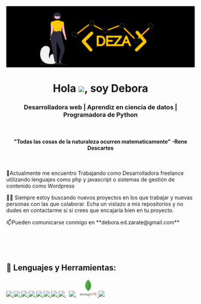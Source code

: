 <img align="center" src="https://github.com/deza395/deza395/blob/main/banner.png?raw=true"/>


<h1 align="center">Hola <img src="https://raw.githubusercontent.com/MartinHeinz/MartinHeinz/master/wave.gif" width="30px">, soy Debora</h1>
<h3 align="center" font-style: "italic">Desarrolladora web | Aprendiz en ciencia de datos | Programadora de Python</h3>
<br>

<h4  align="center">"Todas las cosas de la naturaleza ocurren matematicamente" <span>  -Rene Descartes</span></h4>
<br>

 <p >🔭Actualmente me encuentro Trabajando como Desarrolladora freelance utilizando lenguajes como php y javascript o sistemas de gestión de contenido como Wordpress</p>
 <p>👨‍💻 Siempre estoy buscando nuevos proyectos en los que trabajar y nuevas personas con las que colaborar. Echa un vistazo a mis repositorios y no dudes en contactarme si  si crees que encajaría bien en tu proyecto.</p>
📫Pueden comunicarse conmigo en **debora.ed.zarate@gmail.com**



<br><br><br>
## 🚀 Lenguajes y Herramientas:
<p align="left"> 
    <a href="https://www.java.com" target="_blank"> <img src="https://img.icons8.com/offices/48/000000/php-logo.png"/> </a> 
    <a href="https://reactjs.org/" target="_blank"> <img src="https://img.icons8.com/color/48/000000/react-native.png"/> </a>
    <a href="https://developer.mozilla.org/en-US/docs/Web/JavaScript" target="_blank"> <img src="https://img.icons8.com/color/48/000000/javascript.png"/> </a> 
    <a href="https://www.w3.org/html/" target="_blank"> <img src="https://img.icons8.com/color/48/000000/html-5.png"/> </a> 
    <a href="https://www.w3schools.com/css/" target="_blank"> <img src="https://img.icons8.com/color/48/000000/css3.png"/> </a> 
    <a href="https://getbootstrap.com" target="_blank"> <img src="https://img.icons8.com/color/48/000000/bootstrap.png"/> </a> 
    <a href="https://www.python.org" target="_blank"> <img src="https://img.icons8.com/color/48/000000/python.png"/> </a> 
    <a style="padding-right:8px;" href="https://nodejs.org" target="_blank"> <img src="https://img.icons8.com/color/48/000000/nodejs.png"/> </a> 
    <a style="padding-right:8px;" href="https://www.mysql.com/" target="_blank"> <img src="https://img.icons8.com/fluent/50/000000/mysql-logo.png"/> </a>
    <a href="https://www.mongodb.com/" target="_blank"> <img src="https://raw.githubusercontent.com/devicons/devicon/master/icons/mongodb/mongodb-original-wordmark.svg" alt="mongodb" width="48" height="48"/> </a>
  <a href="https://spring.io/projects/spring-boot" target="_blank"> <img src="https://img.icons8.com/color/48/000000/tensorflow.png"/> </a> 
    



